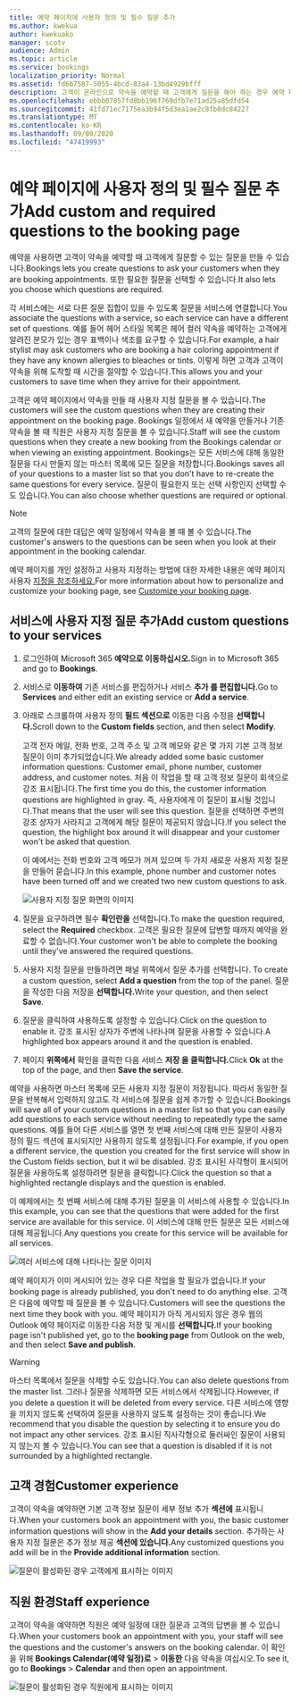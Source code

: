 ```yaml
---
title: 예약 페이지에 사용자 정의 및 필수 질문 추가
ms.author: kwekua
author: kwekuako
manager: scotv
audience: Admin
ms.topic: article
ms.service: bookings
localization_priority: Normal
ms.assetid: fd6b7587-5055-4bcd-83a4-13bd4929bfff
description: 고객이 온라인으로 약속을 예약할 때 고객에게 질문을 해야 하는 경우 예약 페이지에 사용자 지정 질문과 필요한 질문을 추가할 수 있습니다.
ms.openlocfilehash: ebbb07857fd8bb196f769dfb7e71ad25a85dfd54
ms.sourcegitcommit: 41fd71ec7175ea3b94f5d3ea1ae2c8fb8dc84227
ms.translationtype: MT
ms.contentlocale: ko-KR
ms.lasthandoff: 09/09/2020
ms.locfileid: "47419993"
---
```

# <a name="add-custom-and-required-questions-to-the-booking-page"></a><span data-ttu-id="cbf6f-103">예약 페이지에 사용자 정의 및 필수 질문 추가</span><span class="sxs-lookup"><span data-stu-id="cbf6f-103">Add custom and required questions to the booking page</span></span>

<span data-ttu-id="cbf6f-104">예약을 사용하면 고객이 약속을 예약할 때 고객에게 질문할 수 있는 질문을 만들 수 있습니다.</span><span class="sxs-lookup"><span data-stu-id="cbf6f-104">Bookings lets you create questions to ask your customers when they are booking appointments.</span></span> <span data-ttu-id="cbf6f-105">또한 필요한 질문을 선택할 수 있습니다.</span><span class="sxs-lookup"><span data-stu-id="cbf6f-105">It also lets you choose which questions are required.</span></span>

<span data-ttu-id="cbf6f-106">각 서비스에는 서로 다른 질문 집합이 있을 수 있도록 질문을 서비스에 연결합니다.</span><span class="sxs-lookup"><span data-stu-id="cbf6f-106">You associate the questions with a service, so each service can have a different set of questions.</span></span> <span data-ttu-id="cbf6f-107">예를 들어 헤어 스타일 목록은 헤어 컬러 약속을 예약하는 고객에게 알려진 분모가 있는 경우 표백이나 색조를 요구할 수 있습니다.</span><span class="sxs-lookup"><span data-stu-id="cbf6f-107">For example, a hair stylist may ask customers who are booking a hair coloring appointment if they have any known allergies to bleaches or tints.</span></span> <span data-ttu-id="cbf6f-108">이렇게 하면 고객과 고객이 약속을 위해 도착할 때 시간을 절약할 수 있습니다.</span><span class="sxs-lookup"><span data-stu-id="cbf6f-108">This allows you and your customers to save time when they arrive for their appointment.</span></span>

<span data-ttu-id="cbf6f-109">고객은 예약 페이지에서 약속을 만들 때 사용자 지정 질문을 볼 수 있습니다.</span><span class="sxs-lookup"><span data-stu-id="cbf6f-109">The customers will see the custom questions when they are creating their appointment on the booking page.</span></span> <span data-ttu-id="cbf6f-110">Bookings 일정에서 새 예약을 만들거나 기존 약속을 볼 때 직원은 사용자 지정 질문을 볼 수 있습니다.</span><span class="sxs-lookup"><span data-stu-id="cbf6f-110">Staff will see the custom questions when they create a new booking from the Bookings calendar or when viewing an existing appointment.</span></span> <span data-ttu-id="cbf6f-111">Bookings는 모든 서비스에 대해 동일한 질문을 다시 만들지 않는 마스터 목록에 모든 질문을 저장합니다.</span><span class="sxs-lookup"><span data-stu-id="cbf6f-111">Bookings saves all of your questions to a master list so that you don't have to re-create the same questions for every service.</span></span> <span data-ttu-id="cbf6f-112">질문이 필요한지 또는 선택 사항인지 선택할 수도 있습니다.</span><span class="sxs-lookup"><span data-stu-id="cbf6f-112">You can also choose whether questions are required or optional.</span></span>

> [!NOTE]
> <span data-ttu-id="cbf6f-113">고객의 질문에 대한 대답은 예약 일정에서 약속을 볼 때 볼 수 있습니다.</span><span class="sxs-lookup"><span data-stu-id="cbf6f-113">The customer's answers to the questions can be seen when you look at their appointment in the booking calendar.</span></span>

<span data-ttu-id="cbf6f-114">예약 페이지를 개인 설정하고 사용자 지정하는 방법에 대한 자세한 내용은 예약 페이지 사용자 [지정을 참조하세요.](customize-booking-page.md)</span><span class="sxs-lookup"><span data-stu-id="cbf6f-114">For more information about how to personalize and customize your booking page, see [Customize your booking page](customize-booking-page.md).</span></span>

## <a name="add-custom-questions-to-your-services"></a><span data-ttu-id="cbf6f-115">서비스에 사용자 지정 질문 추가</span><span class="sxs-lookup"><span data-stu-id="cbf6f-115">Add custom questions to your services</span></span>

1. <span data-ttu-id="cbf6f-116">로그인하여 Microsoft 365 **예약으로 이동하십시오.**</span><span class="sxs-lookup"><span data-stu-id="cbf6f-116">Sign in to Microsoft 365 and go to **Bookings**.</span></span>

1. <span data-ttu-id="cbf6f-117">서비스로 **이동하여** 기존 서비스를 편집하거나 서비스 **추가 를 편집합니다.**</span><span class="sxs-lookup"><span data-stu-id="cbf6f-117">Go to **Services** and either edit an existing service or **Add a service**.</span></span>

1. <span data-ttu-id="cbf6f-118">아래로 스크롤하여 사용자 정의 **필드 섹션으로** 이동한 다음 수정을 **선택합니다.**</span><span class="sxs-lookup"><span data-stu-id="cbf6f-118">Scroll down to the **Custom fields** section, and then select **Modify**.</span></span>

   <span data-ttu-id="cbf6f-119">고객 전자 메일, 전화 번호, 고객 주소 및 고객 메모와 같은 몇 가지 기본 고객 정보 질문이 이미 추가되었습니다.</span><span class="sxs-lookup"><span data-stu-id="cbf6f-119">We already added some basic customer information questions: Customer email, phone number, customer address, and customer notes.</span></span> <span data-ttu-id="cbf6f-120">처음 이 작업을 할 때 고객 정보 질문이 회색으로 강조 표시됩니다.</span><span class="sxs-lookup"><span data-stu-id="cbf6f-120">The first time you do this, the customer information questions are highlighted in gray.</span></span> <span data-ttu-id="cbf6f-121">즉, 사용자에게 이 질문이 표시될 것입니다.</span><span class="sxs-lookup"><span data-stu-id="cbf6f-121">That means that the user will see this question.</span></span> <span data-ttu-id="cbf6f-122">질문을 선택하면 주변의 강조 상자가 사라지고 고객에게 해당 질문이 제공되지 않습니다.</span><span class="sxs-lookup"><span data-stu-id="cbf6f-122">If you select the question, the highlight box around it will disappear and your customer won't be asked that question.</span></span>

   <span data-ttu-id="cbf6f-123">이 예에서는 전화 번호와 고객 메모가 꺼져 있으며 두 가지 새로운 사용자 지정 질문을 만들어 묻습니다.</span><span class="sxs-lookup"><span data-stu-id="cbf6f-123">In this example, phone number and customer notes have been turned off and we created two new custom questions to ask.</span></span>

   ![사용자 지정 질문 화면의 이미지](../media/bookings-questions-custom-fields.png)

1. <span data-ttu-id="cbf6f-125">질문을 요구하려면 필수 **확인란을** 선택합니다.</span><span class="sxs-lookup"><span data-stu-id="cbf6f-125">To make the question required, select the **Required** checkbox.</span></span> <span data-ttu-id="cbf6f-126">고객은 필요한 질문에 답변할 때까지 예약을 완료할 수 없습니다.</span><span class="sxs-lookup"><span data-stu-id="cbf6f-126">Your customer won't be able to complete the booking until they've answered the required questions.</span></span>

1. <span data-ttu-id="cbf6f-127">사용자 지정 질문을 만들하려면 패널 위쪽에서 질문 추가를 선택합니다. </span><span class="sxs-lookup"><span data-stu-id="cbf6f-127">To create a custom question, select **Add a question** from the top of the panel.</span></span> <span data-ttu-id="cbf6f-128">질문을 작성한 다음 저장을 **선택합니다.**</span><span class="sxs-lookup"><span data-stu-id="cbf6f-128">Write your question, and then select **Save**.</span></span>

1. <span data-ttu-id="cbf6f-129">질문을 클릭하여 사용하도록 설정할 수 있습니다.</span><span class="sxs-lookup"><span data-stu-id="cbf6f-129">Click on the question to enable it.</span></span> <span data-ttu-id="cbf6f-130">강조 표시된 상자가 주변에 나타나며 질문을 사용할 수 있습니다.</span><span class="sxs-lookup"><span data-stu-id="cbf6f-130">A highlighted box appears around it and the question is enabled.</span></span>

1. <span data-ttu-id="cbf6f-131">페이지 **위쪽에서** 확인을 클릭한 다음 서비스 **저장 을 클릭합니다.**</span><span class="sxs-lookup"><span data-stu-id="cbf6f-131">Click **Ok** at the top of the page, and then **Save the service**.</span></span>

<span data-ttu-id="cbf6f-132">예약을 사용하면 마스터 목록에 모든 사용자 지정 질문이 저장됩니다. 따라서 동일한 질문을 반복해서 입력하지 않고도 각 서비스에 질문을 쉽게 추가할 수 있습니다.</span><span class="sxs-lookup"><span data-stu-id="cbf6f-132">Bookings will save all of your custom questions in a master list so that you can easily add questions to each service without needing to repeatedly type the same questions.</span></span> <span data-ttu-id="cbf6f-133">예를 들어 다른 서비스를 열면 첫 번째 서비스에 대해 만든 질문이 사용자 정의 필드 섹션에 표시되지만 사용하지 않도록 설정됩니다.</span><span class="sxs-lookup"><span data-stu-id="cbf6f-133">For example, if you open a different service, the question you created for the first service will show in the Custom fields section, but it wil be disabled.</span></span> <span data-ttu-id="cbf6f-134">강조 표시된 사각형이 표시되어 질문을 사용하도록 설정하려면 질문을 클릭합니다.</span><span class="sxs-lookup"><span data-stu-id="cbf6f-134">Click the question so that a highlighted rectangle displays and the question is enabled.</span></span>

<span data-ttu-id="cbf6f-135">이 예제에서는 첫 번째 서비스에 대해 추가된 질문을 이 서비스에 사용할 수 있습니다.</span><span class="sxs-lookup"><span data-stu-id="cbf6f-135">In this example, you can see that the questions that were added for the first service are available for this service.</span></span> <span data-ttu-id="cbf6f-136">이 서비스에 대해 만든 질문은 모든 서비스에 대해 제공됩니다.</span><span class="sxs-lookup"><span data-stu-id="cbf6f-136">Any questions you create for this service will be available for all services.</span></span>

   ![여러 서비스에 대해 나타나는 질문 이미지](../media/bookings-questions-services.png)

<span data-ttu-id="cbf6f-138">예약 페이지가 이미 게시되어 있는 경우 다른 작업을 할 필요가 없습니다.</span><span class="sxs-lookup"><span data-stu-id="cbf6f-138">If your booking page is already published, you don't need to do anything else.</span></span> <span data-ttu-id="cbf6f-139">고객은 다음에 예약할 때 질문을 볼 수 있습니다.</span><span class="sxs-lookup"><span data-stu-id="cbf6f-139">Customers will see the questions the next time they book with you.</span></span> <span data-ttu-id="cbf6f-140">예약 페이지가 아직 게시되지 않은 경우  웹의 Outlook 예약 페이지로 이동한 다음 저장 및 게시를 **선택합니다.**</span><span class="sxs-lookup"><span data-stu-id="cbf6f-140">If your booking page isn't published yet, go to the **booking page** from Outlook on the web, and then select **Save and publish**.</span></span>

> [!WARNING]
> <span data-ttu-id="cbf6f-141">마스터 목록에서 질문을 삭제할 수도 있습니다.</span><span class="sxs-lookup"><span data-stu-id="cbf6f-141">You can also delete questions from the master list.</span></span> <span data-ttu-id="cbf6f-142">그러나 질문을 삭제하면 모든 서비스에서 삭제됩니다.</span><span class="sxs-lookup"><span data-stu-id="cbf6f-142">However, if you delete a question it will be deleted from every service.</span></span> <span data-ttu-id="cbf6f-143">다른 서비스에 영향을 끼치지 않도록 선택하여 질문을 사용하지 않도록 설정하는 것이 좋습니다.</span><span class="sxs-lookup"><span data-stu-id="cbf6f-143">We recommend that you disable the question by selecting it to ensure you do not impact any other services.</span></span> <span data-ttu-id="cbf6f-144">강조 표시된 직사각형으로 둘러싸인 질문이 사용되지 않는지 볼 수 있습니다.</span><span class="sxs-lookup"><span data-stu-id="cbf6f-144">You can see that a question is disabled if it is not surrounded by a highlighted rectangle.</span></span>

## <a name="customer-experience"></a><span data-ttu-id="cbf6f-145">고객 경험</span><span class="sxs-lookup"><span data-stu-id="cbf6f-145">Customer experience</span></span>

<span data-ttu-id="cbf6f-146">고객이 약속을 예약하면 기본 고객 정보 질문이 세부 정보 추가 **섹션에** 표시됩니다.</span><span class="sxs-lookup"><span data-stu-id="cbf6f-146">When your customers book an appointment with you, the basic customer information questions will show in the **Add your details** section.</span></span> <span data-ttu-id="cbf6f-147">추가하는 사용자 지정 질문은 추가 정보 제공 **섹션에 있습니다.**</span><span class="sxs-lookup"><span data-stu-id="cbf6f-147">Any customized questions you add will be in the **Provide additional information** section.</span></span>

![질문이 활성화된 경우 고객에게 표시하는 이미지](../media/bookings-questions-customer.png)

## <a name="staff-experience"></a><span data-ttu-id="cbf6f-149">직원 환경</span><span class="sxs-lookup"><span data-stu-id="cbf6f-149">Staff experience</span></span>

<span data-ttu-id="cbf6f-150">고객이 약속을 예약하면 직원은 예약 일정에 대한 질문과 고객의 답변을 볼 수 있습니다.</span><span class="sxs-lookup"><span data-stu-id="cbf6f-150">When your customers book an appointment with you, your staff will see the questions and the customer's answers on the booking calendar.</span></span> <span data-ttu-id="cbf6f-151">이 확인을 위해 **Bookings Calendar(예약 일정)로** \> **이동한** 다음 약속을 여십시오.</span><span class="sxs-lookup"><span data-stu-id="cbf6f-151">To see it, go to **Bookings** \> **Calendar** and then open an appointment.</span></span>

![질문이 활성화된 경우 직원에게 표시하는 이미지](../media/bookings-questions-staff.png)
